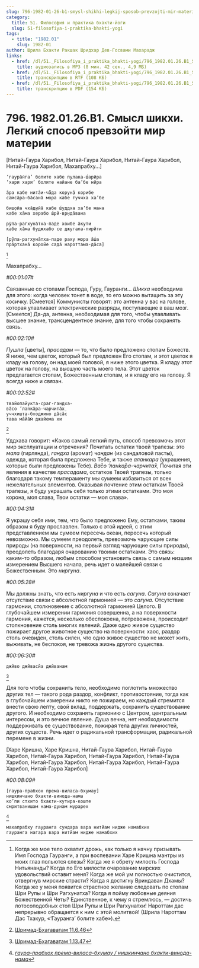 ```yaml
---
slug: 796-1982-01-26-b1-smysl-shikhi-legkij-sposob-prevzojti-mir-materii
category:
  title: 51. Философия и практика бхакти-йоги
  slug: 51-filosofiya-i-praktika-bhakti-yogi
tags:
  - title: "1982.01"
    slug: 1982-01
author: Шрила Бхакти Ракшак Шридхар Дев-Госвами Махарадж
links:
  - href: /dl/51._Filosofiya_i_praktika_bhakti-yogi/796_1982.01.26.B1_SridharMj_Smysl_shikhi_Legkiy_sposob_prevzoyti_mir_materii.mp3
    title: аудиозапись в MP3 (8 мин. 42 сек., 4,9 МБ)
  - href: /dl/51._Filosofiya_i_praktika_bhakti-yogi/796_1982.01.26.B1_SridharMj_Smysl_shikhi_Legkiy_sposob_prevzoyti_mir_materii.rtf
    title: транскрипцию в RTF (108 КБ)
  - href: /dl/51._Filosofiya_i_praktika_bhakti-yogi/796_1982.01.26.B1_SridharMj_Smysl_shikhi_Legkiy_sposob_prevzoyti_mir_materii.pdf
    title: транскрипцию в PDF (154 КБ)
---
```


# 796. 1982.01.26.B1. Смысл шикхи. Легкий способ превзойти мир материи

[Нитай-Гаура Харибол, Нитай-Гаура Харибол, Нитай-Гаура Харибол, Нитай-Гаура Харибол, Махапрабху…]

    ‘гаура̄н̇га’ болите хабе пулака-ш́арӣра
    ‘хари хари’ болите найане ба’бе нӣра

    а̄ра кабе нита̄и-ча̄̐да корун̣а̄ корибе
    сам̇са̄ра-ба̄сана̄ мора кабе туччха ха’бе

    биш̣ойа чха̄д̣ийа̄ кабе ш́уддха ха’бе мана
    кабе ха̄ма херабо ш́рӣ-вр̣нда̄вана

    рӯпа-рагхуна̄тха-паде хоибе а̄кути
    кабе ха̄ма буджхабо се джугала-пирӣти

    [рӯпа-рагхуна̄тха-паде раху мора а̄ш́а
    пра̄ртхана̄ коройе сада̄ нароттама-да̄са]
[^_ftn1]

Махапрабху…

*#00:01:07#*

Связанные со стопами Господа, Гуру, Гауранги… *Шикха* необходима для этого: когда человек тонет в воде, то его можно вытащить за эту косичку. [Смеется] Коммунисты говорят: это антенна у вас на голове, которая улавливает электрические разряды, поступающие в ваш мозг. [Смеется] Да-да, антенна, необходимая для того, чтобы улавливать высшее знание, трансцендентное знание, для того чтобы сохранять связь.

*#00:02:10#*

*Пушпа* [цветы], *прасадам* — то, что было предложено стопам Божеств. Я ниже, чем цветок, который был предложен Его стопам, и этот цветок я кладу на голову, он над моей головой, я ниже этого цветка. Я кладу этот цветок на голову, на высшую часть моего тела. Этот цветок предлагается стопам, Божественным стопам, и я кладу его на голову. Я всегда ниже и связан.

*#00:02:52#*

    твайопайукта-сраг-гандха-
    ва̄со ’лан̇ка̄ра-чарчита̄х̣
    уччхиш̣т̣а-бходжино да̄са̄с
    тава ма̄йа̄м̇ джайема хи
[^_ftn2]

Уддхава говорит: «Каков самый легкий путь, способ превозмочь этот мир эксплуатации и отречения? Почитать остатки твоей трапезы: это *мала* (гирлянда), *гандха* (аромат) *чандан* (из сандаловой пасты), одежда, которая была предложена Тебе, и также *аланкара* (украшения, которые были предложены Тебе). *Ва̄со ’лан̇ка̄ра-чарчита̄х̣.* Почитая эти явления в качестве *прасадама*, остатков Твоей трапезы, только благодаря такому темпераменту мы сумеем избавиться от всех нежелательных элементов. Оказывая почтение этим остаткам Твоей трапезы, я буду украшать себя только этими остатками. Это моя корона, моя слава, Твои остатки — моя слава».

*#00:04:31#*

Я украшу себя ими, тем, что было предложено Ему, остатками, таким образом я буду прославлен. Только с этой идеей, с этим представлением мы сумеем пересечь океан, пересечь который невозможно. Мы сумеем преодолеть, превозмочь чарующие силы природы (на поверхности, на первый взгляд чарующие силы природы), преодолеть благодаря очарованию твоими остатками. Это связь: каким-то образом, любым способом установить связь с самым низшим измерением Высшего начала, речь идет о малейшей связи с Божественным. Это *ниргуна*.

*#00:05:28#*

Мы должны знать, что есть *ниргуна* и что есть *сагуна*. *Сагуна* означает отсутствие связи с абсолютной гармонией — это *сагуна*. Отсутствие гармонии, столкновение с абсолютной гармонией Целого. В глубочайшем измерении гармония совершенна, а на поверхности гармония, кажется, несколько обеспокоена, потревожена, происходит столкновение столь многих явлений. Даже одно живое существо пожирает другое животное существо на поверхности: хаос, раздор столь очевиден, столь силен, что одно живое существо не может жить, выживать, не беспокоя, не тревожа жизнь другого существа.

*#00:06:30#*

    джӣво джӣвасйа джӣванам
[^_ftn3]

Для того чтобы сохранить тело, необходимо поглотить множество других тел — такого рода раздор, конфликт, противостояние, тогда как в глубочайшем измерении никто не пожираем, но каждый стремится внести свою лепту, свой вклад, поддержать, сохранить существование другого. И необходимо сохранять гармонию с Центром, центральным интересом, и это вечное явление. Душа вечна, нет необходимости поддерживать ее существование, пожирая тела других личностей, других существ. Речь идет о радикальной трансформации, радикальной перемене в жизни.

[Харе Кришна, Харе Кришна, Нитай-Гаура Харибол, Нитай-Гаура Харибол, Нитай-Гаура Харибол, Нитай-Гаура Харибол, Нитай-Гаура Харибол, Нитай-Гаура Харибол, Нитай-Гаура Харибол, Нитай-Гаура Харибол, Нитай-Гаура Харибол]

*#00:08:09#*

    [гаура-прабхох према-виласа-бхумау]
    нишкинчано бхакти-винода-нама
    ко’пи стхито бхакти-кутира-коште
    смритванишам нама-дунам мурарех
[^_ftn4]

    махапрабху гауранга сундара вара нитйам нидже намабхих
    гауранга нагара вара нитйам нидже намабхих



[^_ftn1]: Когда же мое тело охватит дрожь, как только я начну призывать Имя Господа Гауранги, а при воспевании Харе Кришна мантры из моих глаз польются слезы? Когда же я обрету милость Господа Нитьянанды? Когда по Его милости очарование мирских удовольствий оставит меня? Когда же мой ум полностью очистится, отвергнув мирские страсти? Когда я достигну Вриндаван Дхамы? Когда же у меня появится страстное желание следовать по стопам Шри Рупы и Шри Рагхунатха? Когда я пойму любовные деяния Божественной Четы? Единственное, к чему я стремлюсь, — достичь лотосоподобных стоп Шри Рупы и Шри Рагхунатхи! Нароттам дас непрерывно обращается к ним с этой молитвой! (Шрила Нароттам Дас Тхакур, «‘Гауранга’ болите хабе»).

[^_ftn2]: [Шримад-Бхагаватам 11.6.46](../notes/shrimad-bhagavatam/shrimad-bhagavatam-11-6-46.md)

[^_ftn3]: [Шримад-Бхагаватам 1.13.47](../notes/shrimad-bhagavatam/shrimad-bhagavatam-1-13-47.md)

[^_ftn4]: [*гаура-прабхох према-виласа-бхумау / нишкинчано бхакти-винода-нама*](../notes/shloka/gaura-prabhoh-prema-vilasa-bhumau.md)
